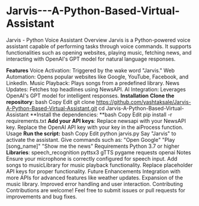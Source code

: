# Jarvis---A-Python-Based-Virtual-Assistant
Jarvis - Python Voice Assistant
Overview
Jarvis is a Python-powered voice assistant capable of performing tasks through voice commands. It supports functionalities such as opening websites, playing music, fetching news, and interacting with OpenAI's GPT model for natural language responses.

**Features**
Voice Activation: Triggered by the wake word "Jarvis."
Web Automation: Opens popular websites like Google, YouTube, Facebook, and LinkedIn.
Music Playback: Plays songs from a predefined library.
News Updates: Fetches top headlines using NewsAPI.
AI Integration: Leverages OpenAI's GPT model for intelligent responses.
**Installation**
**Clone the repository**:
bash
Copy
Edit
git clone https://github.com/yashtaksale/Jarvis-A-Python-Based-Virtual-Assistant.git
cd Jarvis-A-Python-Based-Virtual-Assistant
**Install the dependencies:
**bash
Copy
Edit
pip install -r requirements.txt
**Add your API keys**:
Replace newsapi with your NewsAPI key.
Replace the OpenAI API key with your key in the aiProcess function.
Usage
**Run the script:**
bash
Copy
Edit
python jarvis.py
Say "Jarvis" to activate the assistant.
Give commands such as:
"Open Google"
"Play [song_name]"
"Show me the news"
Requirements
Python 3.7 or higher
**Libraries**:
speech_recognition
pyttsx3
gTTS
pygame
requests
openai
Notes
Ensure your microphone is correctly configured for speech input.
Add songs to musicLibrary for music playback functionality.
Replace placeholder API keys for proper functionality.
Future Enhancements
Integration with more APIs for advanced features like weather updates.
Expansion of the music library.
Improved error handling and user interaction.
Contributing
Contributions are welcome! Feel free to submit issues or pull requests for improvements and bug fixes.
